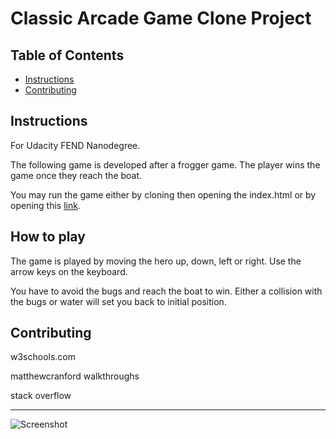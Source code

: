 # Classic Arcade Game Clone Project

## Table of Contents

- [Instructions](#instructions)
- [Contributing](#contributing)

## Instructions

For Udacity FEND Nanodegree.

The following game is developed after a frogger game. The player wins the game once they reach the boat.

You may run the game either by cloning then opening the index.html or by opening this [link](https://rowam.github.io/Arcade-game-FEND/).

## How to play

The game is played by moving the hero up, down, left or right. Use the arrow keys on the keyboard.

You have to avoid the bugs and reach the boat to win. Either a collision with the bugs or water will set you back to initial position.

## Contributing

w3schools.com

matthewcranford walkthroughs

stack overflow

-------------------------------------------

![Screenshot](https://github.com/RowaM/Arcade-game-FEND/blob/master/images/shotgame.PNG)
